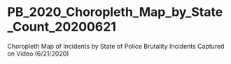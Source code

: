 # PB_2020_Choropleth_Map_by_State_Count_20200621
 Choropleth Map of Incidents by State of Police Brutality Incidents Captured on Video (6/21/2020)
